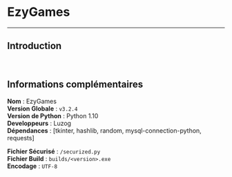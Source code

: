 # EzyGames

---

## Introduction



<br>

## Informations complémentaires

__**Nom**__ : EzyGames<br>
__**Version Globale**__ : `v3.2.4`<br>
__**Version de Python**__ : Python 1.10<br>
__**Developpeurs**__ : Luzog<br>
__**Dépendances**__ : [tkinter, hashlib, random, mysql-connection-python, requests]

__**Fichier Sécurisé**__ : `/securized.py`<br>
__**Fichier Build**__ : `builds/<version>.exe`<br>
__**Encodage**__ : `UTF-8`

<br>
